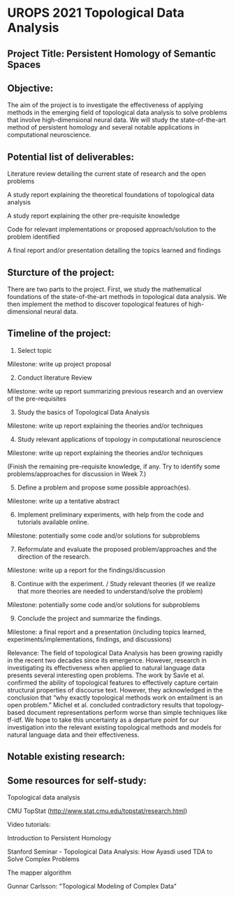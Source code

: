 # UROPS 2021 Topological Data Analysis

## Project Title: Persistent Homology of Semantic Spaces 

 

## Objective: 

The aim of the project is to investigate the effectiveness of applying methods in the emerging field of topological data analysis to solve problems that involve high-dimensional neural data. We will study the state-of-the-art method of persistent homology and several notable applications in computational neuroscience.

 
## Potential list of deliverables: 

Literature review detailing the current state of research and the open problems 

A study report explaining the theoretical foundations of topological data analysis 

A study report explaining the other pre-requisite knowledge 

Code for relevant implementations or proposed approach/solution to the problem identified 

A final report and/or presentation detailing the topics learned and findings 
 

## Sturcture of the project:

There are two parts to the project. First, we study the mathematical foundations of the state-of-the-art methods in topological data analysis. 
We then implement the method to discover topological features of high-dimensional neural data. 
 

## Timeline of the project:

1. Select topic  

Milestone: write up project proposal 

 
2. Conduct literature Review 

Milestone: write up report summarizing previous research and an overview of the pre-requisites 

 
3. Study the basics of Topological Data Analysis 

Milestone: write up report explaining the theories and/or techniques 


4. Study relevant applications of topology in computational neuroscience

Milestone: write up report explaining the theories and/or techniques 

(Finish the remaining pre-requisite knowledge, if any. Try to identify some problems/approaches for discussion in Week 7.) 

 

5. Define a problem and propose some possible approach(es).  

Milestone: write up a tentative abstract 

 

6. Implement preliminary experiments, with help from the code and tutorials available online.  

Milestone: potentially some code and/or solutions for subproblems 

 

7. Reformulate and evaluate the proposed problem/approaches and the direction of the research.  

Milestone: write up a report for the findings/discussion 

 

8. Continue with the experiment. / Study relevant theories (if we realize that more theories are needed to understand/solve the problem) 

Milestone: potentially some code and/or solutions for subproblems 

 

9. Conclude the project and summarize the findings.  

Milestone: a final report and a presentation (including topics learned, experiments/implementations, findings, and discussions) 
 

Relevance: 
The field of topological Data Analysis has been growing rapidly in the recent two decades since its emergence. However, research in investigating its effectiveness when applied to natural language data presents several interesting open problems. The work by Savle et al. confirmed the ability of topological features to effectively capture certain structural properties of discourse text. However, they acknowledged in the conclusion that “why exactly topological methods work on entailment is an open problem.” Michel et al. concluded contradictory results that topology-based document representations perform worse than simple techniques like tf-idf. We hope to take this uncertainty as a departure point for our investigation into the relevant existing topological methods and models for natural language data and their effectiveness.  

 

## Notable existing research: 

<!-- Topological Data Analysis for Discourse Semantics? (in 2019 by researchers at UNC Charlotte) 

https://www.aclweb.org/anthology/W19-0605.pdf 

 

Does the Geometry of Word Embeddings Help Document Classification? A Case Study on Persistent Homology Based Representations (in 2017 by researchers at CMU) 

https://www.aclweb.org/anthology/W17-2628.pdf 

 

Semantic Spaces (in 2016 by researchers at Caltech) 

http://www.its.caltech.edu/~matilde/SemanticSpacesMCS.pdf 

http://www.its.caltech.edu/~matilde/LinguisticsToronto17.pdf 

 

Persistent Topology of Syntax (in 2017 by researchers at Caltech) 

http://www.its.caltech.edu/~matilde/LinguisticsToronto8.pdf 

https://link.springer.com/article/10.1007/s11786-017-0329-x  -->

 

<!-- ## Other selected relevant works:  

Movie Genre Detection Using Topological Data Analysis 2018 

https://s3.amazonaws.com/cdn.ayasdi.com/wp-content/uploads/2018/10/19143136/Doshi-Zadrozny2018_Chapter_MovieGenreDetectionUsingTopolo-Final-Official-Springer-2.pdf 

Topology of Word Embeddings: Singularities Reflect Polysemy 

https://www.aclweb.org/anthology/2020.starsem-1.11.pdf 

Architecture and evolution of semantic networks in mathematics texts 

https://royalsocietypublishing.org/doi/full/10.1098/rspa.2019.0741#d29369511e1 

The Emergence of Higher-Order Structure in Scientific and Technological Knowledge Networks 

https://arxiv.org/pdf/2009.13620.pdf 

A Topological Representation of Information: A Heuristic Study 

https://scialert.net/fulltext/?doi=jas.2008.3743.3747 

Persistent Homology for Natural Data Analysis  -->

 

## Some resources for self-study: 

Topological data analysis  

CMU TopStat (http://www.stat.cmu.edu/topstat/research.html) 

Video tutorials: 

Introduction to Persistent Homology 


Stanford Seminar - Topological Data Analysis: How Ayasdi used TDA to Solve Complex Problems 


The mapper algorithm

Gunnar Carlsson: "Topological Modeling of Complex Data" 

